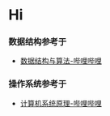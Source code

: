 # Hi

### 数据结构参考于
- [数据结构与算法-哔哩哔哩](https://www.bilibili.com/video/BV1jW411K7yg)

### 操作系统参考于
- [计算机系统原理-哔哩哔哩](https://www.bilibili.com/video/BV1Wb411H7Ge)